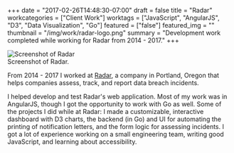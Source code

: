 +++
date = "2017-02-26T14:48:30-07:00"
draft = false
title = "Radar"
workcategories = ["Client Work"]
worktags = ["JavaScript", "AngularJS", "D3", "Data Visualization", "Go"]
featured = ["false"]
featured_img = ""
thumbnail = "/img/work/radar-logo.png"
summary = "Development work completed while working for Radar from 2014 - 2017."
+++

<div class="text-center inline-image-container content-container-expanded">
  <img src="/img/work/radar-screenshot.jpg" alt="Screenshot of Radar" class="img-responsive img-center"></img>
  <div class="caption-container">
    <div class="inline-image-caption">Screenshot of Radar.</div>
  </div>
</div>

From 2014 - 2017 I worked at [Radar](https://www.radarfirst.com), a company in Portland, Oregon that helps companies assess, track, and report data breach incidents.

I helped develop and test Radar's web application. Most of my work was in AngularJS, though I got the opportunity to work with Go as well. Some of the projects I did while at Radar: I made a customizable, interactive dashboard with D3 charts, the backend (in Go) and UI for automating the printing of notification letters, and the form logic for assessing incidents. I got a lot of experience working on a small engineering team, writing good JavaScript, and learning about accessibility.
